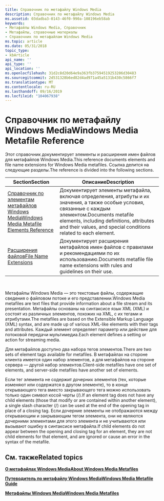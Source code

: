 ```yaml
---
title: Справочник по метафайлу Windows Media
description: Справочник по метафайлу Windows Media
ms.assetid: 03dadba3-0143-46f0-990a-108196eb58ab
keywords:
- Метафайлы Windows Media, Справочник
- Метафайлы, справочные материалы
- Справочник по метафайлам Windows Media
ms.topic: article
ms.date: 05/31/2018
topic_type:
- kbArticle
api_name: ''
api_type: ''
api_location: ''
ms.openlocfilehash: 31d2c8d20d64e9a363fb37594519253206d30483
ms.sourcegitcommit: 2d531328b6ed82d4ad971a45a5131b430c5866f7
ms.translationtype: MT
ms.contentlocale: ru-RU
ms.lasthandoff: 09/16/2019
ms.locfileid: "104067938"
---
```

# <a name="windows-media-metafile-reference"></a><span data-ttu-id="ca8eb-106">Справочник по метафайлу Windows Media</span><span class="sxs-lookup"><span data-stu-id="ca8eb-106">Windows Media Metafile Reference</span></span>

<span data-ttu-id="ca8eb-107">Этот справочник документирует элементы и расширения имен файлов для метафайлов Windows Media.</span><span class="sxs-lookup"><span data-stu-id="ca8eb-107">This reference documents elements and file name extensions for Windows Media metafiles.</span></span> <span data-ttu-id="ca8eb-108">Ссылка делится на следующие разделы.</span><span class="sxs-lookup"><span data-stu-id="ca8eb-108">The reference is divided into the following sections.</span></span>



| <span data-ttu-id="ca8eb-109">Section</span><span class="sxs-lookup"><span data-stu-id="ca8eb-109">Section</span></span>                                                                                    | <span data-ttu-id="ca8eb-110">Описание</span><span class="sxs-lookup"><span data-stu-id="ca8eb-110">Description</span></span>                                                                                                                      |
|--------------------------------------------------------------------------------------------|----------------------------------------------------------------------------------------------------------------------------------|
| [<span data-ttu-id="ca8eb-111">Справочник по элементам метафайлов Windows Media</span><span class="sxs-lookup"><span data-stu-id="ca8eb-111">Windows Media Metafile Elements Reference</span></span>](windows-media-metafile-elements-reference.md) | <span data-ttu-id="ca8eb-112">Документирует элементы метафайла, включая определения, атрибуты и их значения, а также особые условия, связанные с каждым элементом.</span><span class="sxs-lookup"><span data-stu-id="ca8eb-112">Documents metafile elements, including definitions, attributes and their values, and special conditions related to each element.</span></span> |
| [<span data-ttu-id="ca8eb-113">Расширения файлов</span><span class="sxs-lookup"><span data-stu-id="ca8eb-113">File Name Extensions</span></span>](file-name-extensions.md)                                           | <span data-ttu-id="ca8eb-114">Документирует расширения метафайлов имен файлов с правилами и рекомендациями по их использованию.</span><span class="sxs-lookup"><span data-stu-id="ca8eb-114">Documents metafile file name extensions with rules and guidelines on their use.</span></span>                                                  |



 

<span data-ttu-id="ca8eb-115">Метафайлы Windows Media — это текстовые файлы, содержащие сведения о файловом потоке и его представлении.</span><span class="sxs-lookup"><span data-stu-id="ca8eb-115">Windows Media metafiles are text files that provide information about a file stream and its presentation.</span></span> <span data-ttu-id="ca8eb-116">Метафайлы основаны на синтаксисе язык XML (XML) и состоят из различных элементов, похожих на XML, с их тегами и атрибутами.</span><span class="sxs-lookup"><span data-stu-id="ca8eb-116">The metafiles are based on the Extensible Markup Language (XML) syntax, and are made up of various XML-like elements with their tags and attributes.</span></span> <span data-ttu-id="ca8eb-117">Каждый элемент определяет параметр или действие для потоковой передачи мультимедиа.</span><span class="sxs-lookup"><span data-stu-id="ca8eb-117">Each element defines a setting or action for streaming media.</span></span>

<span data-ttu-id="ca8eb-118">Для метафайлов доступно два набора тегов элементов.</span><span class="sxs-lookup"><span data-stu-id="ca8eb-118">There are two sets of element tags available for metafiles.</span></span> <span data-ttu-id="ca8eb-119">В метафайлах на стороне клиента имеется один набор элементов, а для метафайлов на стороне сервера — другой набор элементов.</span><span class="sxs-lookup"><span data-stu-id="ca8eb-119">Client-side metafiles have one set of elements, and server-side metafiles have another set of elements.</span></span>

<span data-ttu-id="ca8eb-120">Если тег элемента не содержит дочерних элементов (тех, которые изменяют или содержатся в другом элементе), то в конце открывающего тега вместо закрывающего тега можно использовать только один символ косой черты (/).</span><span class="sxs-lookup"><span data-stu-id="ca8eb-120">If an element tag does not have any child elements (those that modify or are contained within another element), a single slash character (/) can be used at the end of the opening tag in place of a closing tag.</span></span> <span data-ttu-id="ca8eb-121">Если дочерние элементы не отображаются между открывающим и закрывающим тегом элемента, они не являются дочерними элементами для этого элемента и не учитываются или вызывают ошибку в синтаксисе метафайла.</span><span class="sxs-lookup"><span data-stu-id="ca8eb-121">If child elements do not appear between the opening and closing tag for an element, they are not child elements for that element, and are ignored or cause an error in the syntax of the metafile.</span></span>

## <a name="related-topics"></a><span data-ttu-id="ca8eb-122">См. также</span><span class="sxs-lookup"><span data-stu-id="ca8eb-122">Related topics</span></span>

<dl> <dt>

[<span data-ttu-id="ca8eb-123">**О метафайлах Windows Media**</span><span class="sxs-lookup"><span data-stu-id="ca8eb-123">**About Windows Media Metafiles**</span></span>](about-windows-media-metafiles.md)
</dt> <dt>

[<span data-ttu-id="ca8eb-124">**Путеводитель по метафайлу Windows Media**</span><span class="sxs-lookup"><span data-stu-id="ca8eb-124">**Windows Media Metafile Guide**</span></span>](windows-media-metafile-guide.md)
</dt> <dt>

[<span data-ttu-id="ca8eb-125">**Метафайлы Windows Media**</span><span class="sxs-lookup"><span data-stu-id="ca8eb-125">**Windows Media Metafiles**</span></span>](windows-media-metafiles.md)
</dt> </dl>

 

 




